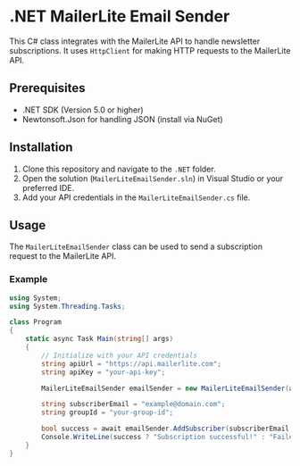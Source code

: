 # .NET MailerLite Email Sender

This C# class integrates with the MailerLite API to handle newsletter subscriptions. It uses `HttpClient` for making HTTP requests to the MailerLite API.

## Prerequisites

- .NET SDK (Version 5.0 or higher)
- Newtonsoft.Json for handling JSON (install via NuGet)

## Installation

1. Clone this repository and navigate to the `.NET` folder.
2. Open the solution (`MailerLiteEmailSender.sln`) in Visual Studio or your preferred IDE.
3. Add your API credentials in the `MailerLiteEmailSender.cs` file.

## Usage

The `MailerLiteEmailSender` class can be used to send a subscription request to the MailerLite API.

### Example

```csharp
using System;
using System.Threading.Tasks;

class Program
{
    static async Task Main(string[] args)
    {
        // Initialize with your API credentials
        string apiUrl = "https://api.mailerlite.com";
        string apiKey = "your-api-key";

        MailerLiteEmailSender emailSender = new MailerLiteEmailSender(apiUrl, apiKey);

        string subscriberEmail = "example@domain.com";
        string groupId = "your-group-id";

        bool success = await emailSender.AddSubscriber(subscriberEmail, groupId);
        Console.WriteLine(success ? "Subscription successful!" : "Failed to subscribe.");
    }
}